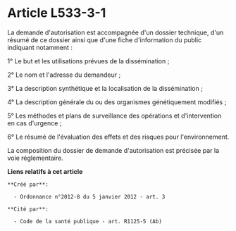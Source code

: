 # Article L533-3-1

La demande d'autorisation est accompagnée d'un dossier technique, d'un résumé de ce dossier ainsi que d'une fiche
d'information du public indiquant notamment :

1° Le but et les utilisations prévues de la dissémination ;

2° Le nom et l'adresse du demandeur ;

3° La description synthétique et la localisation de la dissémination ;

4° La description générale du ou des organismes génétiquement modifiés ;

5° Les méthodes et plans de surveillance des opérations et d'intervention en cas d'urgence ;

6° Le résumé de l'évaluation des effets et des risques pour l'environnement.

La composition du dossier de demande d'autorisation est précisée par la voie réglementaire.

**Liens relatifs à cet article**

	**Créé par**:

	  - Ordonnance n°2012-8 du 5 janvier 2012 - art. 3

	**Cité par**:

	  - Code de la santé publique - art. R1125-5 (Ab)

